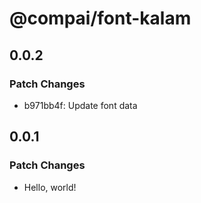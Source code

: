 # @compai/font-kalam

## 0.0.2

### Patch Changes

- b971bb4f: Update font data

## 0.0.1

### Patch Changes

- Hello, world!
